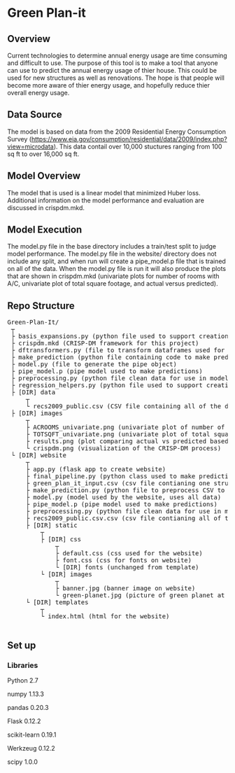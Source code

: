 # Green Plan-it

## Overview 
Current technologies to determine annual energy usage are time consuming and difficult to use. The purpose of this tool is to make a tool that anyone can use to predict the annual energy usage of thier house.  This could be used for new structures as well as renovations.  The hope is that people will become more aware of thier energy usage, and hopefully reduce thier overall energy usage.


## Data Source
The model is based on data from the 2009 Residential Energy Consumption Survey (https://www.eia.gov/consumption/residential/data/2009/index.php?view=microdata).  This data contail over 10,000 stuctures ranging from 100 sq ft to over 16,000 sq ft. 


## Model Overview
The model that is used is a linear model that minimized Huber loss.  Additional information on the model performance and evaluation are discussed in crispdm.mkd.

## Model Execution
The model.py file in the base directory includes a train/test split to judge model performance.  The model.py file in the website/ directory does not include any split, and when run will create a pipe_model.p file that is trained on all of the data.  When the model.py file is run it will also produce the plots that are shown in crispdm.mkd (univariate plots for number of rooms with A/C, univariate plot of total square footage, and actual versus predicted).


## Repo Structure
<pre>Green-Plan-It/  
 ┬  
 ├ basis_expansions.py (python file used to support creation of univariate plots) 
 ├ crispdm.mkd (CRISP-DM framework for this project) 
 ├ dftransformers.py (file to transform dataframes used for univariate plots) 
 ├ make_prediction (python file containing code to make predictions) 
 ├ model.py (file to generate the pipe object) 
 ├ pipe_model.p (pipe model used to make predictions)
 ├ preprocessing.py (python file clean data for use in modeling)
 ├ regression_helpers.py (python file used to support creation of univariate plots)
 ├ [DIR] data
     ┬  
     └ recs2009_public.csv (CSV file containing all of the data from the RECS)  
 ├ [DIR] images  
     ┬  
     ├ ACROOMS_univariate.png (univariate plot of number of rooms with A/C)  
     ├ TOTSQFT_univariate.png (univariate plot of total square feet)
     ├ results.png (plot comparing actual vs predicted based on a train/test split)  
     └ crispdm.png (visualization of the CRISP-DM process) 
 └ [DIR] website  
     ┬  
     ├ app.py (flask app to create website)
     ├ final_pipeline.py (python class used to make predictions)
     ├ green_plan_it_input.csv (csv file contianing one structure to be predicted) 
     ├ make_prediction.py (python file to preprocess CSV to be predicted) 
     ├ model.py (model used by the website, uses all data) 
     ├ pipe_model.p (pipe model used to make predictions)    
     ├ preprocessing.py (python file clean data for use in modeling)
     ├ recs2009_public.csv.csv (csv file contianing all of the data)
     ├ [DIR] static  
         ┬  
         ├ [DIR] css
             ┬  
             ├ default.css (css used for the website)
             ├ font.css (css for fonts on website)    
             └ [DIR] fonts (unchanged from template)
         └ [DIR] images
             ┬  
             ├ banner.jpg (banner image on website)
             └ green-planet.jpg (picture of green planet at top of website)   
     └ [DIR] templates  
         ┬  
         └ index.html (html for the website)
 
</pre>

## Set up

### Libraries
Python 2.7

numpy 1.13.3

pandas 0.20.3

Flask 0.12.2

scikit-learn 0.19.1

Werkzeug 0.12.2

scipy 1.0.0
